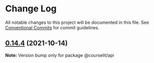 # Change Log

All notable changes to this project will be documented in this file.
See [Conventional Commits](https://conventionalcommits.org) for commit guidelines.

## [0.14.4](https://github.com/codelitdev/courselit/compare/v0.14.3...v0.14.4) (2021-10-14)

**Note:** Version bump only for package @courselit/api
